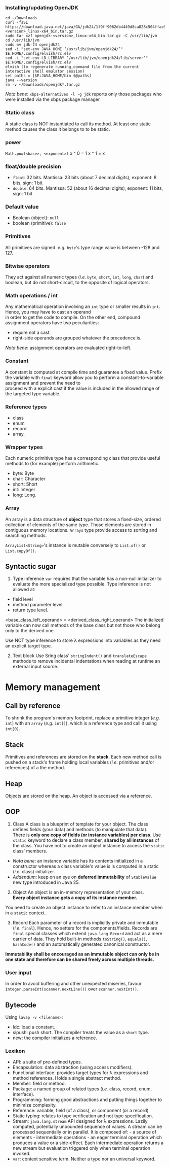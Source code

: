 ### Installing/updating OpenJDK
```
cd ~/Downloads
curl -fsSL https://download.java.net/java/GA/jdk24/1f9ff9062db4449d8ca828c504ffae90/36/GPL/openjdk-<version>_linux-x64_bin.tar.gz
sudo tar xzf openjdk-<version>_linux-x64_bin.tar.gz -C /usr/lib/jvm
cd /usr/lib/jvm
sudo mv jdk-24 openjdk24
sed -i "set-env JAVA_HOME ‘/usr/lib/jvm/openjdk24/’" $E:HOME/.config/elvish/rc.elv
sed -i "set-env LD_LIBRARY ‘/usr/lib/jvm/openjdk24/lib/server’" $E:HOME/.config/elvish/rc.elv
elvish (to regenerate running_command file from the current interactive shell emulator session)
set paths = [$E:JAVA_HOME/bin $@paths]
java --version
rm -v ~/Downloads/openjdk*.tar.gz
```
*Nota bene*: `xbps-alternatives -l -g jdk` reports only those packages who were installed via the xbps package manager


### Static class
A static class is NOT instantiated to call its method. At least one static method causes the class it belongs to to be 
static.


### power
`Math.pow(<base>, <exponent>)`
x ^ 0 = 1
x ^ 1 = x   


### float/double precision
- `float`: 32 bits. Mantissa: 23 bits (about 7 decimal digits), exponent: 8 bits, sign: 1 bit
- `double`: 64 bits. Mantissa: 52 (about 16 decimal digits), exponent: 11 bits, sign: 1 bit


### Default value
- Boolean (object): `null`
- boolean (primitive): `false`


### Primitives
All primitives are signed. *e.g.* `byte`'s type range value is between -128 and 127.


### Bitwise operators
They act against all numeric types (*i.e.* `byte`, `short`, `int`, `long`, `char`) and boolean, but do not short-circuit, 
to the opposite of logical operators.


### Math operations / int
Any mathematical operation involving an `int` type or smaller results in `int`. Hence, you may have to cast an operand \
in order to get the code to compile.
On the other end, compound assignment operators have two peculiarities:
- require not a cast.
- right-side operands are grouped whatever the precedence is.

*Nota bene*: assignment operators are evaluated right-to-left.


### Constant
A constant is computed at compile time and guarantee a fixed value.
Prefix the variable with `final` keyword allow you to perform a constant-to-variable assignment and prevent the need to \
proceed with a explicit cast if the value is included in the allowed range of the targeted type variable.


### Reference types
- class
- enum
- record
- array.


### Wrapper types
Each numeric primitive type has a corresponding class that provide useful methods to (for example) perform arithmetic.
- byte: Byte
- char: Character
- short: Short
- int: Integer
- long: Long.

### Array
An array is a data structure of **object** type that stores a fixed-size, ordered collection of elements of the same type.
Those elements are stored in contiguous memory locations.
`Arrays` type provide access to sorting and searching methods.

`ArrayList<String>`'s instance is mutable conversely to `List.of()` or `List.copyOf()`.


## Syntactic sugar
1. Type inference
`var` requires that the variable has a non-null initializer to evaluate the more specialized type possible.
Type inference is not allowed at:
- field level
- method parameter level
- return type level.

<base_class_left_operand> = <derived_class_right_operand>
The initialized variable can now call methods of the base class but not those who belong only to the derived one. 

Use NOT type inference to store λ expressions into variables as they need an explicit target type.


2. Text block
Use Sring class' `stringIndent()` and `translateEscape` methods to remove incidental indentations when reading at runtime
an external input source.


# Memory management
## Call by reference
To shrink the program's memory footprint, replace a primitive integer (*e.g.* `int`) with an `array` (*e.g.* `int[]`),
which is a reference type and call it using `int[0]`.

## Stack
Primitives and references are stored on the **stack**. Each new method call is pushed on a stack's frame holding local
variables (*i.e.* primitives and/or references) of a the method.

## Heap
Objects are stored on the heap. An object is accessed via a reference.


## OOP
1. Class
A class is a blueprint of template for your object. The class defines fields (your data) and methods (to manipulate that
data). \
There is **only one copy of fields (or instance variables) per class**.
Use `static` keyword to declare a class member, **shared by all instances** of the class. You have not to create an object
instance to access the `static` class' members.

- *Nota bene*: an instance variable has its contents initialized in a constructor whereas a class variable's value is 
is computed in a static (*i.e.* class) initializer.
- *Addendum*: keep on an eye on **deferred immutability** of `StableValue` new type introduced in Java 25.


2. Object
An object is an in-memory representation of your class. \
**Every object instance gets a copy of its instance member.**

You need to create an object instance to refer to an instance member when in a `static` context.


3. Record
Each parameter of a record is implicitly private and immutable (*i.e.* `final`). Hence, no setters for the 
components/fields.
Records are `final` special classes which extend `java.lang.Record` and act as a mere carrier of data.
They hold built-in methods `toString()`, `equals()`, `hashCode()` and an automatically generated canonical constructor.

**Immutability shall be encouraged as an immutable object can only be in one state and therefore can be shared
freely across multiple threads.**


### User input
In order to avoid buffering and other unexpected miseries, favour `Integer.parseInt(scanner.nextLine())` over 
`scanner.nextInt()`.


## Bytecode
Using `lavap -v <filename>`:
- ldc: load a constant.
- sipush: push short. The compiler treats the value as a `short` type.
- new: the compiler initializes a reference.


### Lexikon
- API: a suite of pre-defined types.
- Encapsulation: data abstraction (using access modifiers).
- Functional interface: provides target types for λ expressions and method references. Holds a single abstract method.
- Member: field or method.
- Package: a named group of related types (*i.e.* class, record, enum, interface).
- Programming: forming good abstractions and putting things together to minimize complexity.
- Reference: variable, field (of a class), or component (or a record)
- Static typing: relates to type verification and not type specification.
- Stream: `java.lang.stream` API designed for λ expressions. Lazily computed, potentially unbounded sequence of values.
      A stream can be processed sequentially or in parallel. It is composed of:
        - a source of elements
        - intermediate operations
        - an eager terminal operation which produces a value or a side-effect.
      Each intermediate operation returns a new stream but evaluation triggered only when terminal operation invoked.
- `var`: context sensitive term. Neither a type nor an universal keyword.
